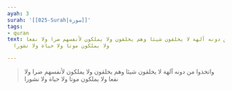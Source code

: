 ```yaml
---
ayah: 3
surah: '[[025-Surah|سورة]]'
tags:
- quran
text: واتخذوا من دونه آلهة لا يخلقون شيئا وهم يخلقون ولا يملكون لأنفسهم ضرا ولا نفعا
  ولا يملكون موتا ولا حياة ولا نشورا

---
```

> واتخذوا من دونه آلهة لا يخلقون شيئا وهم يخلقون ولا يملكون لأنفسهم ضرا ولا نفعا ولا يملكون موتا ولا حياة ولا نشورا
